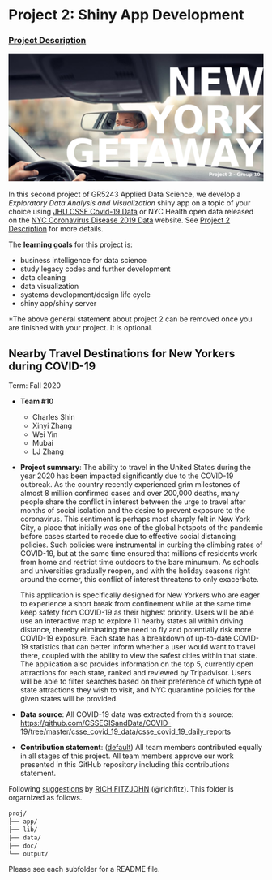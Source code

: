 # Project 2: Shiny App Development

### [Project Description](doc/project2_desc.md)

![thumbnail](/output/group10.png)

In this second project of GR5243 Applied Data Science, we develop a *Exploratory Data Analysis and Visualization* shiny app on a topic of your choice using [JHU CSSE Covid-19 Data](https://github.com/CSSEGISandData/COVID-19) or NYC Health open data released on the [NYC Coronavirus Disease 2019 Data](https://github.com/nychealth/coronavirus-data) website. See [Project 2 Description](doc/project2_desc.md) for more details.  

The **learning goals** for this project is:

- business intelligence for data science
- study legacy codes and further development
- data cleaning
- data visualization
- systems development/design life cycle
- shiny app/shiny server

*The above general statement about project 2 can be removed once you are finished with your project. It is optional.

## Nearby Travel Destinations for New Yorkers during COVID-19
Term: Fall 2020

+ **Team #10**
	+ Charles Shin
	+ Xinyi Zhang
	+ Wei Yin
	+ Mubai 
	+ LJ Zhang

+ **Project summary**: The ability to travel in the United States during the year 2020 has been impacted significantly due to the COVID-19 outbreak. As the country recently experienced grim milestones of almost 8 million confirmed cases and over 200,000 deaths, many people share the conflict in interest between the urge to travel after months of social isolation and the desire to prevent exposure to the coronavirus. This sentiment is perhaps most sharply felt in New York City, a place that initially was one of the global hotspots of the pandemic before cases started to recede due to effective social distancing policies. Such policies were instrumental in curbing the climbing rates of COVID-19, but at the same time ensured that millions of residents work from home and restrict time outdoors to the bare minumum. As schools and universities gradually reopen, and with the holiday seasons right around the corner, this conflict of interest threatens to only exacerbate.

	This application is specifically designed for New Yorkers who are eager to experience a short break from confinement while at the same time keep safety from COVID-19 as their highest priority. Users will be able use an interactive map to explore 11 nearby states all within driving distance, thereby eliminating the need to fly and potentially risk more COVID-19 exposure. Each state has a breakdown of up-to-date COVID-19 statistics that can better inform whether a user would want to travel there, coupled with the ability to view the safest cities within that state. The application also provides information on the top 5, currently open attractions for each state, ranked and reviewed by Tripadvisor. Users will be able to filter searches based on their preference of which type of state attractions they wish to visit, and NYC quarantine policies for the given states will be provided.

+ **Data source**: All COVID-19 data was extracted from this source: https://github.com/CSSEGISandData/COVID-19/tree/master/csse_covid_19_data/csse_covid_19_daily_reports

+ **Contribution statement**: ([default](doc/a_note_on_contributions.md)) All team members contributed equally in all stages of this project. All team members approve our work presented in this GitHub repository including this contributions statement. 

Following [suggestions](http://nicercode.github.io/blog/2013-04-05-projects/) by [RICH FITZJOHN](http://nicercode.github.io/about/#Team) (@richfitz). This folder is orgarnized as follows.

```
proj/
├── app/
├── lib/
├── data/
├── doc/
└── output/
```

Please see each subfolder for a README file.

